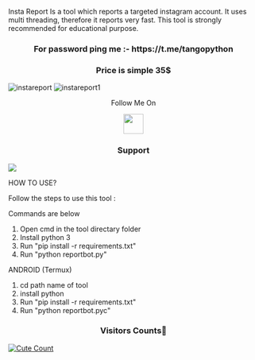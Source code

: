 
Insta Report Is a tool which reports a targeted instagram account. 
It uses multi threading, therefore it reports very fast. 
This tool is strongly recommended for educational purpose.


<h3 align="center">For password ping me :- https://t.me/tangopython</h3>

<h3 align="center">Price is simple 35$</h3>


![instareport](https://github.com/tangopython/Instagram-account-ban-bot/assets/147417123/1177b285-5b22-425a-864d-1ba1c6ce1458)
![instareport1](https://github.com/tangopython/Instagram-account-ban-bot/assets/147417123/7c694db1-a999-4a12-a2fb-4f89705f6122)

<p align="center">
  Follow Me On
</p>
<p align="center">
  <a href="https://www.youtube.com/watch?v=s-z1Yhs8usQ">
    <img src="https://www.iconsdb.com/icons/preview/red/youtube-4-xxl.png" width="40" height="40">
  </a>
</p>

<h3 align="center">Support</h3><a href="https://t.me/"><img src="https://img.shields.io/badge/Contact%20Owner-red.svg?logo=Telegram"></a>


HOW TO USE?

Follow the steps to use this tool : 

Commands are below

1. Open cmd in the tool directary folder
2. Install python 3
3. Run "pip install -r requirements.txt"
4. Run "python reportbot.py"

ANDROID (Termux)

1. cd path name of tool
2. install python
3. Run "pip install -r requirements.txt" 
4. Run "python reportbot.pyc"



<h3 align="center">Visitors Counts👀</h3>
<a href="https://github.com/tangopython/Instagram-Report-Bot"><img alt="Cute Count" 
src="https://count.getloli.com/get/@Insta-Report-Bot?theme=rule34" /></a>
